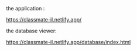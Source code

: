 the application :

https://classmate-il.netlify.app/

the database viewer:

https://classmate-il.netlify.app/database/index.html
